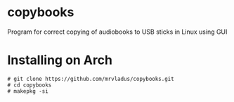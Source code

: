 # copybooks
Program for correct copying of audiobooks to USB sticks in Linux using GUI

# Installing on Arch
```
# git clone https://github.com/mrvladus/copybooks.git
# cd copybooks
# makepkg -si
```

